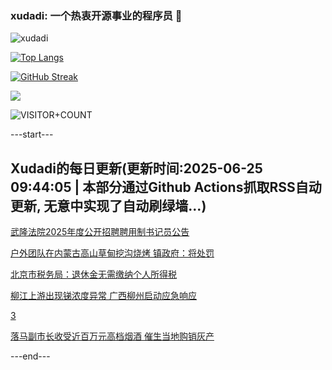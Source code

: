 ### xudadi: 一个热衷开源事业的程序员 👋

![xudadi](https://github-readme-stats-git-masterorgs-github-readme-stats-team.vercel.app/api?username=xudadi)

[![Top Langs](https://github-readme-stats.vercel.app/api/top-langs/?username=xudadi)](https://github.com/anuraghazra/github-readme-stats)

[![GitHub Streak](https://streak-stats.demolab.com?user=xudadi&locale=zh_Hans)](https://git.io/streak-stats)

![](https://raw.githubusercontent.com/xudadi/xudadi/main/assets/github-contribution-grid-snake.svg)

![VISITOR+COUNT](https://komarev.com/ghpvc/?username=xudadi&label=VISITOR+COUNT)


---start---

## Xudadi的每日更新(更新时间:2025-06-25 09:44:05 | 本部分通过Github Actions抓取RSS自动更新, 无意中实现了自动刷绿墙...)

[武隆法院2025年度公开招聘聘用制书记员公告](https://www.gongkaoleida.com/article/2471582)

[户外团队在内蒙古高山草甸挖沟烧烤 镇政府：将处罚](https://m.163.com/news/article/K2R2VDNB05345ARG.html)

[北京市税务局：退休金无需缴纳个人所得税](https://m.163.com/news/article/K2ROED8R0512D3VJ.html)

[柳江上游出现锑浓度异常 广西柳州启动应急响应](https://m.163.com/news/article/K2SP2SBI0001899O.html)

[3](https://m.163.com/touch/news/sub/domestic)

[落马副市长收受近百万元高档烟酒 催生当地购销灰产](https://m.163.com/news/article/K2QUTENU055040N3.html)

---end---
